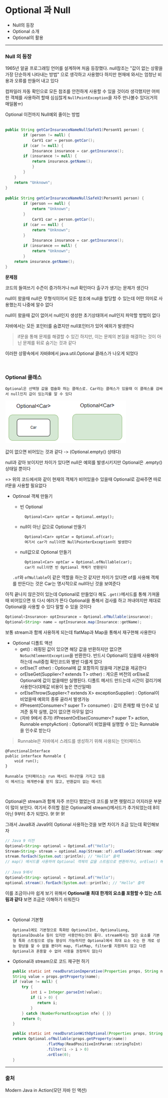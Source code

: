 # Optional 과 Null

- Null의 등장
- Optional 소개
- Optional의 활용

---

### Null 의 등장

1965년 알골 프로그래밍 언어를 설계하며 처음 등장했다. null참조는 "값이 없는 상황을 가장 단순하게 나타내는 방법" 으로 생각하고 사용했다 하지만 현재에 와서는 엄청난 비용과 오류를 만들어 내고 있다

컴파일러 자동 확인으로 모든 참조를 안전하게 사용할 수 있을 것이라 생각했지만 어떠한 객체를 사용하려 할때 심심찮게 `NullPointException`을 자주 만나볼수 있다(거의 매일봄ㅠ)

Optional 이전까지 Null예외 줄이는 방법
```java

public String getCarInsuranceNameNullSafeV1(PersonV1 person) {
        if (person != null) {
            CarV1 car = person.getCar();
        if (car != null) {
            Insurance insurance = car.getInsurance();
        if (insurance != null) {
            return insurance.getName();
            }
        }
    }
    return "Unknown";
}

public String getCarInsuranceNameNullSafeV2(PersonV1 person) {
        if (person == null) {
            return "Unknown";
        }
            CarV1 car = person.getCar();
        if (car == null) {
            return "Unknown";
        }
            Insurance insurance = car.getInsurance();
        if (insurance == null) {
            return "Unknown";
        }
    return insurance.getName();
}
```
**문제점**


코드의 들여쓰기 수즌이 증가하거나 null 확인마다 출구가 생기는 문제가 생긴다

null이 왔을때 null은 무형식이어서 모든 참조에 null을 할당할 수 있는데 어떤 의미로 사용했는지 나중에 알수 없다 

null이 왔을때 값이 없어서 null인지 생성한 초기상태여서 null인지 파악할 방법이 없다

자바에서는 모든 포인터를 숨겼지만 null포인터가 있어 예외가 발생한다

> if문을 통해 문제를 해결할 수 있긴 하지만, 이는 문제의 본질을 해결하는 것이 아닌 문제를 뒤로 숨기는 것과 같다

이러한 상황속에서 자바8에서 java.util.Optional<T> 클래스가 나오게 되었다

<br>

### Optional 클래스

    Optional은 선택형 값을 캡슐화 하는 클래스로. Car라는 클래스가 있을때 이 클래스를 감싸서 null인지 값이 있는지를 알 수 있다

![img.png](image/Optional감싸기.png)

값이 없으면 비어있는 것과 같다 -> (Optional.empty() 상태다)

null과 같아 보이지만 차이가 있다면 null은 예외를 발생시키지만 Optional은 .empty() 상태일 뿐이다

=> 위의 코드에서와 같이 현재의 객체가 비어있을수 있을때 Optional로 감싸주면 따로 if문을 사용할 필요없다

- Optinoal 객체 만들기
    - 빈 Optional
    
            Optional<Car> optCar = Optional.emtpy();
    - null이 아닌 값으로 Optional 만들기
    
            Optional<Car> optCar = Optional.of(car);
            여기서 car가 null이면 NullPointerException이 발생한다
    - null값으로 Optional 만들기
  
            Optional<Car> optCar = Optional.ofNullable(car);
            car가 null이면 빈 Optional 객체가 반환된다
    `.of`와 `ofNullable`이 같은 역할을 하는것 같지만 차이가 있다면 of를 사용해 객체를 만든다는 것은 Car는 명시적으로 null아닌 것을 보여준다

아직 끝나지 않은것이 있는데 Optional로 만들었다 해도 `.get()`메서드를 통해 가져올때 비어있으면 또 다시 에러가 뜬다 Optional을 통해서 검사를 하고 꺼내야지만 제대로 Optional을 사용할 수 있다 말할 수 있을 것이다

```java
Optional<Insurance> optInsurance = Optional.ofNullable(insurance);
Optional<String> name = optInsurance.map(Insurance::getName);
```
보통 stream과 함께 사용하게 되는데 flatMap과 Map을 통해서 재구현해 사용한다

- Optional 디폴트 액션
  - get() : 래핑된 값이 있으면 해당 값을 반환하지만 없으면 `NoSuchElementException`을 반환한다. 반드시 Optional이 있을때 사용해야 하는데 null중첩 확인코드와 별반 다를게 없다
  - orElse(T other) : Optional에 값 포함하지 않을때 기본값을 제공한다
  - orElseGet(Supplier<? extends T> other) : 게으른 버전의 orElse로 Optional에 값이 없을때만 실행된다. 디폴트 메서드 만드는데 시간이 걸리기에 사용한다(대체값 비용이 높은 연산일때)
  - orElseThrow(Supplier<? extends X> exceptionSupplier) : Optional이 비었을때 예외의 종류 골라서 발생가능
  - ifPresent(Consumer<? super T> consumer) : 값이 존재할 때 인수로 넘겨준 동작 실행, 값이 없으면 아무일 없다
  - (자바 9에서 추가) ifPresentOrElse(Consumer<? super T> action, Runnable emptyAction) : Optional이 비었을때 실행할 수 있는 Runnable을 인수로 받는다

> Runnable은 자바에서 스레드를 생성하기 위해 사용되는 인터페이스

    @FunctionalInterface
    public interface Runnable {
        void run();
    }
    
    Runnable 인터페이스는 run 메서드 하나만을 가지고 있음
    이 메서드는 매개변수를 받지 않고, 반환값이 없는 메서드

<br>

Optional은 stream과 함께 자주 쓰인다 했었는데 코드를 보면 헷랄리고 어지러운 부분이 많이 보인다. 여기서 주의할 점은 Optional에 stream()메서드가 추가되었는데 8이 아닌 9부터 추가 되었다. 9! 9! 9!

그래서 Java8과 Java9의 Optional 사용하는것을 보면 차이가 조금 있는데 확인해보자

```java
// Java 9 이전
Optional<String> optional = Optional.of("Hello");
Stream<String> stream = optional.map(Stream::of).orElseGet(Stream::empty);
stream.forEach(System.out::println); // "Hello" 출력
// map() 메서드를 사용하여 Optional 객체의 값을 스트림으로 변환하거나, orElse() 메서드를 사용하여 값이 없는 경우에 대체 값으로 스트림을 생성

// Java 9에서
Optional<String> optional = Optional.of("Hello");
optional.stream().forEach(System.out::println); // "Hello" 출력
```

이를 조금이나마 쉽게 보기 위해서 **Optional을 최대 한개의 요소를 포함할 수 있는 스트림과 같다** 보면 조금은 이해하기 쉬워진다

<br>

- Optional 기본형

      Optional에도 기본형으로 특화된 OptionalInt, OptionalLong, OptionalDouble 등이 있지만 사용안하는것이 좋다. stream에서는 많은 요소를 기본형 특화 스트림으로 성능 향상이 가능하지만 Optional에서 최대 요소 수는 한 개로 성능 향상을 할 수 없을 뿐더러 map, flatMap, filter를 지원하지 않고 다른 Optional과 혼용할 수 없어 사용을 권장하지 않는다


- Optional과 stream으로 코드 재구현 하기

    ```java
    public static int readDurationImperative(Properties props, String name) {
    String value = props.getProperty(name);
    if (value != null) {
        try {
            int i = Integer.parseInt(value);
            if (i > 0) {
               return i;
            }
        } catch (NumberFormatException nfe) { }}
        return 0;
    }
    ```

     ```java
    public static int readDurationWithOptional(Properties props, String name) {
    return Optional.ofNullable(props.getProperty(name))
                    .flatMap(ReadPositiveIntParam::stringToInt)
                    .filter(i -> i > 0)
                    .orElse(0);
    }
    ```

---

### 출처

Modern Java in Action(모던 자바 인 액션)